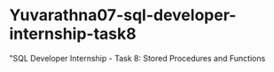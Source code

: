 # Yuvarathna07-sql-developer-internship-task8
"SQL Developer Internship - Task 8: Stored Procedures and Functions
